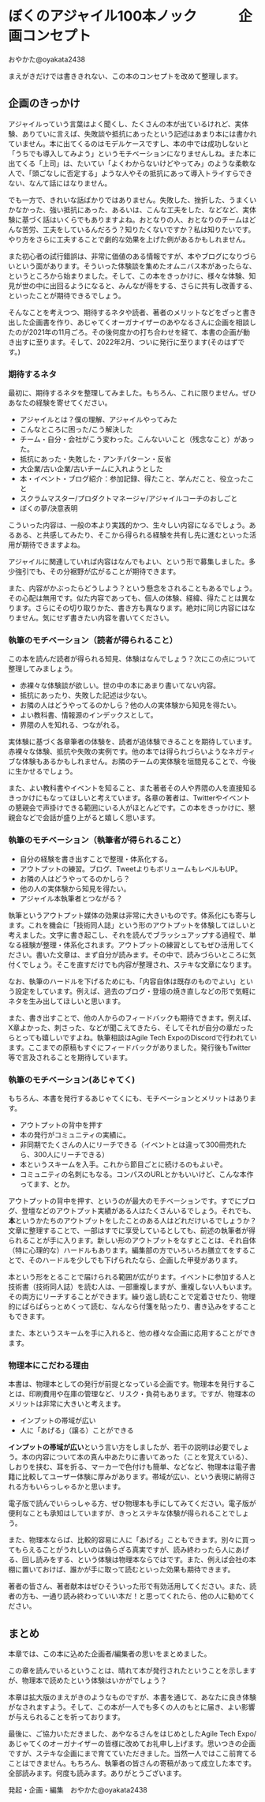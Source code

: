 # ぼくのアジャイル100本ノック　　　企画コンセプト

<div class="flushright">おやかた@oyakata2438</div>

まえがきだけでは書ききれない、この本のコンセプトを改めて整理します。

## 企画のきっかけ
アジャイルっていう言葉はよく聞くし、たくさんの本が出ているけれど、実体験、ありていに言えば、失敗談や抵抗にあったという記述はあまり本には書かれていません。本に出てくるのはモデルケースですし、本の中では成功しないと「うちでも導入してみよう」というモチベーションになりませんしね。また本に出てくる「上司」は、たいてい「よくわからないけどやってみ」のような柔軟な人で、「頭ごなしに否定する」ような人やその抵抗にあって導入トライすらできない、なんて話にはなりません。

でも一方で、きれいな話ばかりではありません。失敗した、挫折した、うまくいかなかった、強い抵抗にあった、あるいは、こんな工夫をした、などなど、実体験に基づく話はいくらでもありますよね。おとなりの人、おとなりのチームはどんな苦労、工夫をしているんだろう？知りたくないですか？私は知りたいです。やり方をさらに工夫することで劇的な効果を上げた例があるかもしれません。

また初心者の試行錯誤は、非常に価値のある情報ですが、本やブログになりづらいという面があります。そういった体験談を集めたオムニバス本があったらな、というところから始まりました。そして、この本をきっかけに、様々な体験、知見が世の中に出回るようになると、みんなが得をする、さらに共有し改善する、といったことが期待できるでしょう。

そんなことを考えつつ、期待するネタや読者、著者のメリットなどをざっと書き出した企画書を作り、あじゃてくオーガナイザーのあやなるさんに企画を相談したのが2021年の11月ごろ。その後何度かの打ち合わせを経て、本書の企画が動き出すに至ります。そして、2022年2月、ついに発行に至ります(そのはずです。)

### 期待するネタ
最初に、期待するネタを整理してみました。もちろん、これに限りません。ぜひあなたの経験を寄せてください。

* アジャイルとは？僕の理解、アジャイルやってみた
* こんなところに困った/こう解決した
* チーム・自分・会社がこう変わった。こんないいこと（残念なこと）があった。
* 抵抗にあった・失敗した・アンチパターン・反省
* 大企業/古い企業/古いチームに入れようとした
* 本・イベント・ブログ紹介：参加記録、得たこと、学んだこと、役立ったこと
* スクラムマスター/プロダクトマネージャ/アジャイルコーチのおしごと
* ぼくの夢/決意表明

こういった内容は、一般の本より実践的かつ、生々しい内容になるでしょう。あるある、と共感してみたり、そこから得られる経験を共有し先に進むといった活用が期待できますよね。

アジャイルに関連していれば内容はなんでもよい、という形で募集しました。多少強引でも、その分裾野が広がることが期待できます。

また、内容がかぶったらどうしよう？という懸念をされることもあるでしょう。その心配は無用です。似た内容であっても、個人の体験、経緯、得たことは異なります。さらにその切り取りかた、書き方も異なります。絶対に同じ内容にはなりません。気にせず書きたい内容を書いてください。

### 執筆のモチベーション（読者が得られること）
この本を読んだ読者が得られる知見、体験はなんでしょう？次にこの点について整理してみましょう。

* 赤裸々な体験談が欲しい。世の中の本にあまり書いてない内容。
* 抵抗にあったり、失敗した記述は少ない。
* お隣の人はどうやってるのかしら？他の人の実体験から知見を得たい。
* よい教科書、情報源のインデックスとして。
* 界隈の人を知れる、つながれる。

実体験に基づく各章筆者の体験を、読者が追体験できることを期待しています。赤裸々な体験、抵抗や失敗の実例です。他の本では得られづらいようなネガティブな体験もあるかもしれません。お隣のチームの実体験を垣間見ることで、今後に生かせるでしょう。

また、よい教科書やイベントを知ること、また著者その人や界隈の人を直接知るきっかけにもなってほしいと考えています。各章の著者は、Twitterやイベントの懇親会で声掛けできる範囲にいる人がほとんどです。この本をきっかけに、懇親会などで会話が盛り上がると嬉しく思います。

### 執筆のモチベーション（執筆者が得られること）

* 自分の経験を書き出すことで整理・体系化する。
* アウトプットの練習。ブログ、TweetよりもボリュームもレベルもUP。
* お隣の人はどうやってるのかしら？
* 他の人の実体験から知見を得たい。
* アジャイル本執筆者とつながる？

執筆というアウトプット媒体の効果は非常に大きいものです。体系化にも寄与します。これを機会に「技術同人誌」という形のアウトプットを体験してほしいと考えました。文字に書き起こし、それを読んでブラッシュアップする過程で、単なる経験が整理・体系化されます。アウトプットの練習としてもぜひ活用してください。書いた文章は、まず自分が読みます。その中で、読みづらいところに気付くでしょう。そこを直すだけでも内容が整理され、ステキな文章になります。

なお、執筆のハードルを下げるためにも、「内容自体は既存のものでよい」という設定をしています。例えば、過去のブログ・登壇の焼き直しなどの形で気軽にネタを生み出してほしいと思います。

また、書き出すことで、他の人からのフィードバックも期待できます。例えば、X章よかった、刺さった、などが聞こえてきたら、そしてそれが自分の章だったらとっても嬉しいですよね。執筆相談はAgile Tech ExpoのDiscordで行われています。ここまでの原稿もすぐにフィードバックがありました。発行後もTwitter等で言及されることを期待しています。

### 執筆のモチベーション(あじゃてく)
もちろん、本書を発行するあじゃてくにも、モチベーションとメリットはあります。

* アウトプットの背中を押す
* 本の発行がコミュニティの実績に。
* 非同期でたくさんの人にリーチできる（イベントとは違って300冊売れたら、300人にリーチできる）
* 本というスキームを入手。これから節目ごとに続けるのもよいぞ。
* コミュニティの名刺にもなる。コンパスのURLとかもいいけど、こんな本作ってます、とか。

アウトプットの背中を押す、というのが最大のモチベーションです。すでにブログ、登壇などのアウトプット実績がある人はたくさんいるでしょう。それでも、**本**というかたちのアウトプットをしたことのある人はどれだけいるでしょうか？文章に整理することで、一部はすでに享受しているとしても、前述の執筆者が得られることが手に入ります。新しい形のアウトプットをなすとことは、それ自体（特に心理的な）ハードルもあります。編集部の方でいろいろお膳立てをすることで、そのハードルを少しでも下げられたなら、企画した甲斐があります。

本という形をとることで届けられる範囲が広がります。イベントに参加する人と技術書（技術同人誌）を読む人は、一部重複しますが、重複しない人もいます。その両方にリーチすることができます。繰り返し読むことで定着させたり、物理的にぱらぱらっとめくって読む、なんなら付箋を貼ったり、書き込みをすることもできます。

また、本というスキームを手に入れると、他の様々な企画に応用することができます。

### 物理本にこだわる理由
本書は、物理本としての発行が前提となっている企画です。物理本を発行することは、印刷費用や在庫の管理など、リスク・負荷もあります。ですが、物理本のメリットは非常に大きいと考えます。

* インプットの帯域が広い
* 人に「あげる」（譲る）ことができる

**インプットの帯域が広い**という言い方をしましたが、若干の説明は必要でしょう。本の内容について本の真ん中あたりに書いてあった（ことを覚えている）、しおりを挟む、耳を折る、マーカーで色付けも簡単、などなど、物理本は電子書籍に比較してユーザー体験に厚みがあります。帯域が広い、という表現に納得される方もいらっしゃるかと思います。

電子版で読んでいらっしゃる方、ぜひ物理本も手にしてみてください。電子版が便利なことも承知はしていますが、きっとステキな体験が得られることでしょう。

また、物理本ならば、比較的容易に人に「あげる」こともできます。別々に買ってもらえることがうれしいのは偽らざる真実ですが、読み終わったら人にあげる、回し読みをする、という体験は物理本ならではです。また、例えば会社の本棚に置いておけば、誰かが手に取って読むといった効果も期待できます。

著者の皆さん、著者献本はぜひそういった形で有効活用してください。また、読者の方も、一通り読み終わっていい本だ！と思ってくれたら、他の人に勧めてください。

## まとめ
本章では、この本に込めた企画者/編集者の思いをまとめました。

この章を読んでいるということは、晴れて本が発行されたということを示しますが、物理本で読めたという体験はいかがでしょう？

本章は拡大版のまえがきのようなものですが、本書を通じて、あなたに良き体験がなされますよう。そして、この本が一人でも多くの人のもとに届き、よい影響が与えられることを祈っております。

最後に、ご協力いただきました、あやなるさんをはじめとしたAgile Tech Expo/あじゃてくのオーガナイザーの皆様に改めてお礼申し上げます。思いつきの企画ですが、ステキな企画にまで育てていただきました。当然一人ではここ前育てることはできません。もちろん、執筆者の皆さんの寄稿があって成立した本です。全部読みます。何度も読みます。ありがとうございます。

<div class="flushright">発起・企画・編集　おやかた@oyakata2438</div>